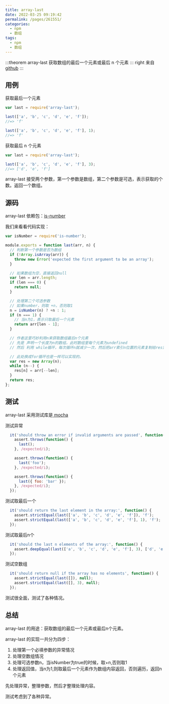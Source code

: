 ```yaml
---
title: array-last
date: 2022-03-25 09:19:42
permalink: /pages/261551/
categories:
  - npm
  - 数组
tags:
  - npm
  - 数组
---
```


:::theorem array-last
获取数组的最后一个元素或最后 n 个元素
::: right
来自 [github](https://github.com/jonschlinkert/array-last)
:::

## 用例

获取最后一个元素

```javascript
var last = require('array-last');

last(['a', 'b', 'c', 'd', 'e', 'f']);
//=> 'f'

last(['a', 'b', 'c', 'd', 'e', 'f'], 1);
//=> 'f'
```
获取最后 n 个元素

```javascript
var last = require('array-last');

last(['a', 'b', 'c', 'd', 'e', 'f'], 3);
//=> ['d', 'e', 'f']
```

array-last 接受两个参数，第一个参数是数组，第二个参数是可选，表示获取的个数。返回一个数组。

## 源码

array-last 依赖包：[is-number](../60.数学/5.is-number.md)

我们来看看代码实现：

```javascript
var isNumber = require('is-number');

module.exports = function last(arr, n) {
  // 判断第一个参数是否为数组
  if (!Array.isArray(arr)) {
    throw new Error('expected the first argument to be an array');
  }

  // 如果数组为空，直接返回null
  var len = arr.length;
  if (len === 0) {
    return null;
  }

  // 处理第二个可选参数
  // 如果number，则取 +n，否则取1
  n = isNumber(n) ? +n : 1;
  if (n === 1) {
    // 当n为1，表示只取最后一个元素
    return arr[len - 1];
  }

  // 作者这里巧妙利用n来获取数组最后n个元素
  // 先是 声明一个长度为n的数组，此时数组里每个元素为undefined
  // 然后 利用 while循环，每次循环n就减少一次，然后把arr索引n位置的元素复制给res索引n，直到n为结束循环。

  // 此处换成for循环也是一样可以实现的。
  var res = new Array(n);
  while (n--) {
    res[n] = arr[--len];
  }
  return res;
};
```

## 测试

array-last 采用测试库是[ mocha ](https://github.com/mochajs/mocha)

测试异常

```javascript
  it('should throw an error if invalid arguments are passed', function() {
    assert.throws(function() {
      last();
    }, /expected/i);

    assert.throws(function() {
      last('foo');
    }, /expected/i);

    assert.throws(function() {
      last({ foo: 'bar' });
    }, /expected/i);
  });
```
测试取最后一个

```javascript
  it('should return the last element in the array:', function() {
    assert.strictEqual(last(['a', 'b', 'c', 'd', 'e', 'f']), 'f');
    assert.strictEqual(last(['a', 'b', 'c', 'd', 'e', 'f'], 1), 'f');
  });
```

测试取最后n个

```javascript
  it('should the last n elements of the array:', function() {
    assert.deepEqual(last(['a', 'b', 'c', 'd', 'e', 'f'], 3), ['d', 'e', 'f']);
  });
```
测试空数组

```javascript
  it('should return null if the array has no elements', function() {
    assert.strictEqual(last([]), null);
    assert.strictEqual(last([], 3), null);
  });
```
测试很全面，测试了各种情况。

## 总结

array-last 的用途：获取数组的最后一个元素或最后n个元素。

array-last 的实现一共分为四步：

1. 处理第一个必填参数的异常情况
2. 处理空数组情况
3. 处理可选参数n，当isNumber为true的时候，取+n,否则取1
4. 处理返回值，当n为1,则取最后一个元素作为数组内容返回，否则遍历，返回n个元素

先处理异常，整理参数，然后才整理处理内容。

测试考虑到了各种异常。